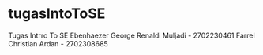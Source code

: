 # tugasIntoToSE
Tugas Intrro To SE 
Ebenhaezer George Renaldi Muljadi - 2702230461
Farrel Christian Ardan - 2702308685
